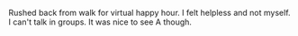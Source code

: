 Rushed back from walk for virtual happy hour. I felt helpless and not myself. I can't talk in groups. It was nice to see A though.
